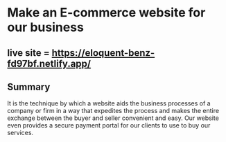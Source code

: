 # Make an E-commerce website for our business

## live site = https://eloquent-benz-fd97bf.netlify.app/

## Summary
It is the technique by which a website aids the business processes of a company or firm in a way that expedites the process and makes the entire exchange between the buyer and seller convenient and easy. Our website even provides a secure payment portal for our clients to use to buy our services.



